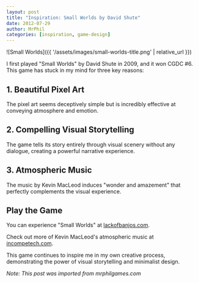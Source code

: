 ```yaml
---
layout: post
title: "Inspiration: Small Worlds by David Shute"
date: 2012-07-29
author: MrPhil
categories: [inspiration, game-design]
---
```


![Small Worlds]({{ '/assets/images/small-worlds-title.png' | relative_url }})

I first played "Small Worlds" by David Shute in 2009, and it won CGDC #6. This game has stuck in my mind for three key reasons:

## 1. Beautiful Pixel Art
The pixel art seems deceptively simple but is incredibly effective at conveying atmosphere and emotion.

## 2. Compelling Visual Storytelling
The game tells its story entirely through visual scenery without any dialogue, creating a powerful narrative experience.

## 3. Atmospheric Music
The music by Kevin MacLeod induces "wonder and amazement" that perfectly complements the visual experience.

## Play the Game

You can experience "Small Worlds" at [lackofbanjos.com](http://lackofbanjos.com/games/small-worlds/).

Check out more of Kevin MacLeod's atmospheric music at [incompetech.com](http://incompetech.com/).

This game continues to inspire me in my own creative process, demonstrating the power of visual storytelling and minimalist design.

*Note: This post was imported from mrphilgames.com*